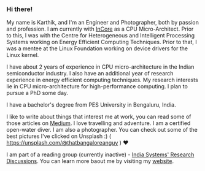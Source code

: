 ### Hi there! <!--👋-->

My name is Karthik, and I'm an Engineer and Photographer, both by passion and profession. I am currently with [InCore](https://www.incoresemi.com) as a CPU Micro-Architect.
Prior to this, I was with the Centre for Heterogeneous and Intelligent Processing Systems working on Energy Efficient Computing Techniques.
Prior to that, I was a mentee at the Linux Foundation working on device drivers for the Linux kernel.

I have about 2 years of experience in CPU micro-architecture in the Indian semiconductor industry.
I also have an additional year of research experience in energy efficient computing techniques.
My research interests lie in CPU micro-architecture for high-performance computing. I plan to pursue a PhD some day.

I have a bachelor's degree from PES University in Bengaluru, India.

I like to write about things that interest me at work, you can read some of those articles on [Medium](https://medium.com/@talktokarthikbk).
I love travelling and adventure. I am a certified open-water diver. I am also a photographer.
You can check out some of the best pictures I've clicked on Unsplash :) ( https://unsplash.com/@thatbangaloreanguy ) ❤

I am part of a reading group (currently inactive) - [India Systems' Research Discussions](https://systemsresearch.carrd.co/).
You can learn more baout me by visiting my [website](https://about.me/bkkarthik).
